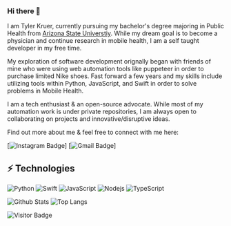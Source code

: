 ### Hi there 👋

I am Tyler Kruer, currently pursuing my bachelor's degree majoring in Public Health from [Arizona State Universtiy](https://asu.edu/). While my dream goal is to become a physician and continue research in mobile health, I am a self taught developer in my free time. 

My exploration of software development orignally began with friends of mine who were using web automation tools like puppeteer in order to purchase limited Nike shoes. Fast forward a few years and my skills include utilizing tools within Python, JavaScript, and Swift in order to solve problems in Mobile Health.

I am a tech enthusiast & an open-source advocate. While most of my automation work is under private repositories, I am always open to collaborating on projects and innovative/disruptive ideas. 

Find out more about me & feel free to connect with me here:


[![Instagram Badge](https://img.shields.io/badge/-tkruer-purple?style=flat-square&logo=instagram&logoColor=white&link=https://instagram.com/tkruer/)]
[![Gmail Badge](https://img.shields.io/badge/-tkruer@gmail.com-c14438?style=flat-square&logo=Gmail&logoColor=white&link=mailto:tkruer@gmail.com)]

## ⚡ Technologies

![Python](https://img.shields.io/badge/-Python-black?style=flat-square&logo=Python)
![Swift](https://img.shields.io/badge/swift-F54A2A?style=for-the-badge&logo=swift&logoColor=white)
![JavaScript](https://img.shields.io/badge/-JavaScript-black?style=flat-square&logo=javascript)
![Nodejs](https://img.shields.io/badge/-Nodejs-black?style=flat-square&logo=Node.js)
![TypeScript](https://img.shields.io/badge/-TypeScript-007ACC?style=flat-square&logo=typescript)


![Github Stats](https://github-readme-stats.vercel.app/api?username=tkruer&count_private=true&show_icons=true&include_all_commits=true)
![Top Langs](https://github-readme-stats.vercel.app/api/top-langs/?username=tkruer&hide=TeX&layout=compact)

![Visitor Badge](https://visitor-badge.laobi.icu/badge?page_id=tkruer.aemmadi)
